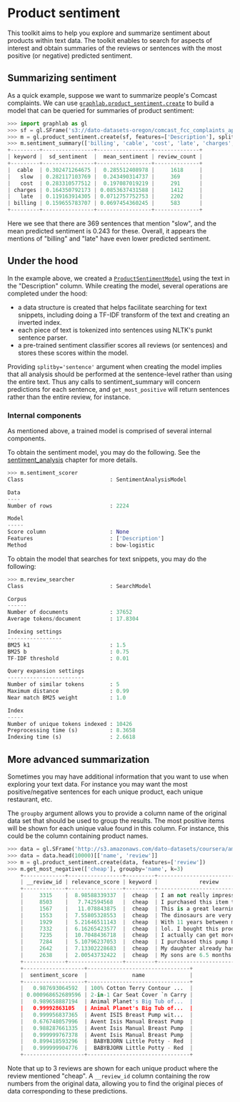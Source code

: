 # Product sentiment

This toolkit aims to help you explore and summarize sentiment about products within text data. The toolkit enables to search for aspects of interest and obtain summaries of the reviews or sentences with the most positive (or negative) predicted sentiment.

## Summarizing sentiment

As a quick example, suppose we want to summarize people's Comcast complaints. We can use [`graphlab.product_sentiment.create`](https://dato.com/products/create/docs/generated/graphlab.product_sentiment.create.html#graphlab.product_sentiment.create) to build a model that can be queried for summaries of product sentiment:

```python
>>> import graphlab as gl
>>> sf = gl.SFrame('s3://dato-datasets-oregon/comcast_fcc_complaints_apr_june_2015/comcast.csv')
>>> m = gl.product_sentiment.create(sf, features=['Description'], splitby='sentence')
>>> m.sentiment_summary(['billing', 'cable', 'cost', 'late', 'charges', 'slow'])
+---------+----------------+-----------------+--------------+
| keyword |  sd_sentiment  |  mean_sentiment | review_count |
+---------+----------------+-----------------+--------------+
|  cable  | 0.302471264675 |  0.285512408978 |     1618     |
|   slow  | 0.282117103769 |  0.243490314737 |     369      |
|   cost  | 0.283310577512 |  0.197087019219 |     291      |
| charges | 0.164350792173 | 0.0853637431588 |     1412     |
|   late  | 0.119163914305 | 0.0712757752753 |     2202     |
| billing | 0.159655783707 | 0.0697454360245 |     583      |
+---------+----------------+-----------------+--------------+
```

Here we see that there are 369 sentences that mention "slow", and the mean predicted sentiment is 0.243 for these. Overall, it appears the mentions of "billing" and "late" have even lower predicted sentiment.

## Under the hood

In the example above, we created a [`ProductSentimentModel`](https://dato.com/products/create/docs/generated/graphlab.product_sentiment.ProductSentimentModel.html#graphlab.product_sentiment.ProductSentimentModel) using the text in the "Description" column. While creating the model, several operations are completed under the hood:

- a data structure is created that helps facilitate searching for text snippets, including doing a TF-IDF transform of the text and creating an inverted index.
- each piece of text is tokenized into sentences using NLTK's punkt sentence parser.
- a pre-trained sentiment classifier scores all reviews (or sentences) and stores these scores within the model.

Providing `splitby='sentence'` argument when creating the model implies that all analysis should be performed at the sentence-level rather than using the entire text. Thus any calls to sentiment_summary will concern predictions for each sentence, and `get_most_positive` will return sentences rather than the entire review, for instance.

### Internal components

As mentioned above, a trained model is comprised of several internal components.

To obtain the sentiment model, you may do the following. See the <a href="sentiment-analysis.html">sentiment_analysis</a> chapter for more details.
```python
>>> m.sentiment_scorer
Class                           : SentimentAnalysisModel

Data
----
Number of rows                  : 2224

Model
-----
Score column                    : None
Features                        : ['Description']
Method                          : bow-logistic
```

To obtain the model that searches for text snippets, you may do the following:
```python
>>> m.review_searcher
Class                           : SearchModel

Corpus
------
Number of documents             : 37652
Average tokens/document         : 17.8304

Indexing settings
-----------------
BM25 k1                         : 1.5
BM25 b                          : 0.75
TF-IDF threshold                : 0.01

Query expansion settings
------------------------
Number of similar tokens        : 5
Maximum distance                : 0.99
Near match BM25 weight          : 1.0

Index
-----
Number of unique tokens indexed : 10426
Preprocessing time (s)          : 8.3658
Indexing time (s)               : 2.6618
```

## More advanced summarization

Sometimes you may have additional information that you want to use when exploring your text data. For instance you may want the most positive/negative sentences for each unique product, each unique restaurant, etc.

The `groupby` argument allows you to provide a column name of the original data set that should be used to group
the results. The most positive items will be shown for each unique
value found in this column. For instance, this could be the column
containing product names.

```python
>>> data = gl.SFrame('http://s3.amazonaws.com/dato-datasets/coursera/amazon_baby_products/amazon_baby.gl')
>>> data = data.head(10000)[['name', 'review']]
>>> m = gl.product_sentiment.create(data, features=['review'])
>>> m.get_most_negative(['cheap'], groupby='name', k=3)
    +-------------+-----------------+---------+-------------------------------+
    | __review_id | relevance_score | keyword |             review            |
    +-------------+-----------------+---------+-------------------------------+
    |     3315    |  8.98588339337  |  cheap  | I am not really impressed ... |
    |     8503    |   7.742594568   |  cheap  | I purchased this item thin... |
    |     1567    |   11.078843875  |  cheap  | This is a great learning t... |
    |     1553    |  7.55805328553  |  cheap  | The dinosaurs are very goo... |
    |     1929    |  5.21646511143  |  cheap  | With 11 years between my t... |
    |     7332    |  6.16265423577  |  cheap  | lol. I bought this product... |
    |     7235    |  10.7048436718  |  cheap  | I actually can get more mi... |
    |     7284    |  5.10796237053  |  cheap  | I purchased this pump beca... |
    |     2642    |  7.13302228683  |  cheap  | My daughter already has a ... |
    |     2638    |  2.00543732422  |  cheap  | My sons are 6.5 months old... |
    +-------------+-----------------+---------+-------------------------------+
    +-------------------+--------------------------------+
    |  sentiment_score  |              name              |
    +-------------------+--------------------------------+
    |   0.987693064592  | 100% Cotton Terry Contour ...  |
    | 0.000968652689596 | 2-in-1 Car Seat Cover `n Carry |
    |   0.989658887194  | Animal Planet's Big Tub of...  |
    |   0.99992863105   | Animal Planet's Big Tub of...  |
    |   0.999956837365  | Avent ISIS Breast Pump wit...  |
    |   0.676748057996  | Avent Isis Manual Breast Pump  |
    |   0.988287661335  | Avent Isis Manual Breast Pump  |
    |   0.999999767378  | Avent Isis Manual Breast Pump  |
    |   0.899418593296  |  BABYBJORN Little Potty - Red  |
    |   0.999999904776  |  BABYBJORN Little Potty - Red  |
    +-------------------+--------------------------------+
```

Note that up to 3 reviews are shown for each unique product where the review mentioned "cheap". A `__review_id` column containing the row numbers from the original data, allowing you to find the original pieces of data corresponding to these predictions.
